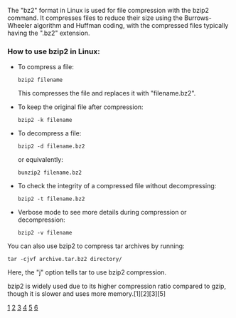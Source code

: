 The "bz2" format in Linux is used for file compression with the bzip2 command. It compresses files to reduce their size using
the Burrows-Wheeler algorithm and Huffman coding, with the compressed files typically having the ".bz2" extension.

### How to use bzip2 in Linux:

- To compress a file:

  ```
  bzip2 filename
  ```

  This compresses the file and replaces it with "filename.bz2".

- To keep the original file after compression:

  ```
  bzip2 -k filename
  ```

- To decompress a file:

  ```
  bzip2 -d filename.bz2
  ```

  or equivalently:

  ```
  bunzip2 filename.bz2
  ```

- To check the integrity of a compressed file without decompressing:

  ```
  bzip2 -t filename.bz2
  ```

- Verbose mode to see more details during compression or decompression:
  ```
  bzip2 -v filename
  ```

You can also use bzip2 to compress tar archives by running:

```
tar -cjvf archive.tar.bz2 directory/
```

Here, the "j" option tells tar to use bzip2 compression.

bzip2 is widely used due to its higher compression ratio compared to gzip, though it is slower and uses more
memory.[1][2][3][5]

[1](https://www.geeksforgeeks.org/linux-unix/bzip2-command-in-linux-with-examples/)
[2](https://www.tecmint.com/linux-compress-decompress-bz2-files-using-bzip2/)
[3](https://www.computernetworkingnotes.com/linux-tutorials/how-to-use-gzip-and-bzip2-linux-commands-explained.html)
[4](https://stackoverflow.com/questions/23246946/create-a-tar-bz2-file-linux) [5](https://www.baeldung.com/linux/bzip2-guide)
[6](<https://www.thomas-krenn.com/en/wiki/Archive_under_Linux_(tar,_gz,_bz2,_zip)>)
